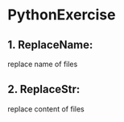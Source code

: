 # PythonExercise
## 1. ReplaceName: 
replace name of files
## 2. ReplaceStr:
replace content of files
